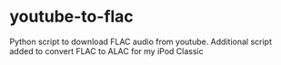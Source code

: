# youtube-to-flac
Python script to download FLAC audio from youtube. Additional script added to convert FLAC to ALAC for my iPod Classic

